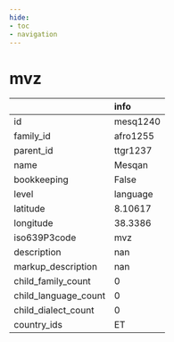 ```yaml
---
hide:
- toc
- navigation
---
```

# mvz
|                      | info     |
|:---------------------|:---------|
| id                   | mesq1240 |
| family_id            | afro1255 |
| parent_id            | ttgr1237 |
| name                 | Mesqan   |
| bookkeeping          | False    |
| level                | language |
| latitude             | 8.10617  |
| longitude            | 38.3386  |
| iso639P3code         | mvz      |
| description          | nan      |
| markup_description   | nan      |
| child_family_count   | 0        |
| child_language_count | 0        |
| child_dialect_count  | 0        |
| country_ids          | ET       |